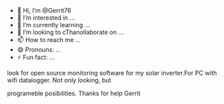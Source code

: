 - 👋 Hi, I’m @Gerrit76
- 👀 I’m interested in ...
- 🌱 I’m currently learning ...
- 💞️ I’m looking to cThanollaborate on ...
- 📫 How to reach me ...
- 😄 Pronouns: ...
- ⚡ Fun fact: ...

<!---
Gerrit76/Gerrit76 is a ✨ special ✨ repository because its `README.md` (this file) appears on your GitHub profile.
You can click the Preview link to take a look at your changes.
--->look for open source monitoring software for my solar inverter.For PC with wifi datalogger. Not only looking, but
programeble posibilities.
Thanks for help
Gerrit

